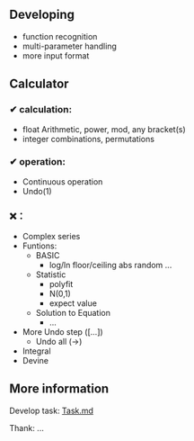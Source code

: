 ## Developing
- function recognition 
- multi-parameter handling 
- more input format

## Calculator
### ✔ calculation:
- float Arithmetic, power, mod, any bracket(s)
- integer combinations, permutations

### ✔ operation:
- Continuous operation
- Undo(1)

### ❌：
- Complex series
- Funtions:
    - BASIC
        - log/ln floor/ceiling abs random ...
    - Statistic
        - polyfit
        - N(0,1)
        - expect value
    - Solution to Equation
        - ...
- More Undo step ([...])
    - Undo all (->)
- Integral
- Devine

## More information 

Develop task: [Task.md](https://github.com/KJH-x/calculator/blob/main/Tasks.md)

Thank: ...
